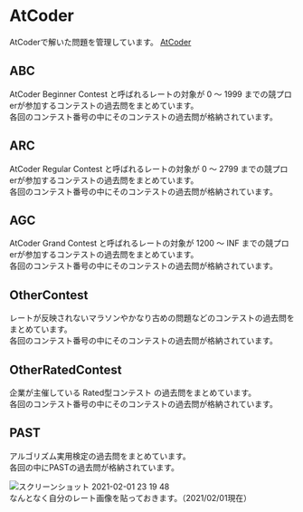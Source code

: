 # AtCoder
AtCoderで解いた問題を管理しています。
[AtCoder](https://atcoder.jp/)


## ABC
AtCoder Beginner Contest と呼ばれるレートの対象が 0 〜 1999 までの競プロerが参加するコンテストの過去問をまとめています。  
各回のコンテスト番号の中にそのコンテストの過去問が格納されています。

## ARC
AtCoder Regular Contest と呼ばれるレートの対象が 0 〜 2799 までの競プロerが参加するコンテストの過去問をまとめています。  
各回のコンテスト番号の中にそのコンテストの過去問が格納されています。

## AGC
AtCoder Grand Contest と呼ばれるレートの対象が 1200 〜 INF までの競プロerが参加するコンテストの過去問をまとめています。  
各回のコンテスト番号の中にそのコンテストの過去問が格納されています。

## OtherContest
レートが反映されないマラソンやかなり古めの問題などのコンテストの過去問をまとめています。  
各回のコンテスト番号の中にそのコンテストの過去問が格納されています。

## OtherRatedContest
企業が主催している Rated型コンテスト の過去問をまとめています。  
各回のコンテスト番号の中にそのコンテストの過去問が格納されています。

## PAST
アルゴリズム実用検定の過去問をまとめています。  
各回の中にPASTの過去問が格納されています。

![スクリーンショット 2021-02-01 23 19 48](https://user-images.githubusercontent.com/66785066/106470730-2fab2b00-64e4-11eb-953a-12f94afef536.png)  
なんとなく自分のレート画像を貼っておきます。（2021/02/01現在）

